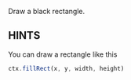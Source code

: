 Draw a black rectangle.

## HINTS

You can draw a rectangle like this
```js
ctx.fillRect(x, y, width, height)
```
